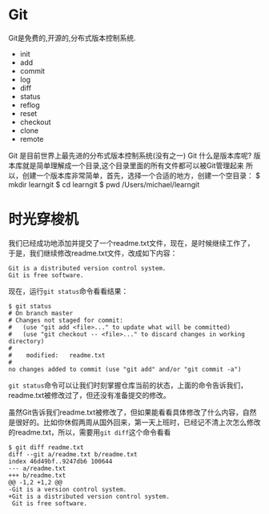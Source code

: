 # Git

 Git是免费的,开源的,分布式版本控制系统.

* init
* add
* commit
* log
* diff
* status
* reflog
* reset
* checkout
* clone
* remote

 Git 是目前世界上最先进的分布式版本控制系统(没有之一)
 Git 什么是版本库呢? 版本库就是简单理解成一个目录,这个目录里面的所有文件都可以被Git管理起来
 所以，创建一个版本库非常简单，首先，选择一个合适的地方，创建一个空目录： 
 $ mkdir learngit
 $ cd learngit
 $ pwd
 /Users/michael/learngit
​	

# 时光穿梭机

我们已经成功地添加并提交了一个readme.txt文件，现在，是时候继续工作了，于是，我们继续修改readme.txt文件，改成如下内容：

```
Git is a distributed version control system.
Git is free software.
```

现在，运行`git status`命令看看结果：

```
$ git status
# On branch master
# Changes not staged for commit:
#   (use "git add <file>..." to update what will be committed)
#   (use "git checkout -- <file>..." to discard changes in working directory)
#
#    modified:   readme.txt
#
no changes added to commit (use "git add" and/or "git commit -a")
```

`git status`命令可以让我们时刻掌握仓库当前的状态，上面的命令告诉我们，readme.txt被修改过了，但还没有准备提交的修改。

虽然Git告诉我们readme.txt被修改了，但如果能看看具体修改了什么内容，自然是很好的。比如你休假两周从国外回来，第一天上班时，已经记不清上次怎么修改的readme.txt，所以，需要用`git diff`这个命令看看

```
$ git diff readme.txt 
diff --git a/readme.txt b/readme.txt
index 46d49bf..9247db6 100644
--- a/readme.txt
+++ b/readme.txt
@@ -1,2 +1,2 @@
-Git is a version control system.
+Git is a distributed version control system.
 Git is free software.
```

